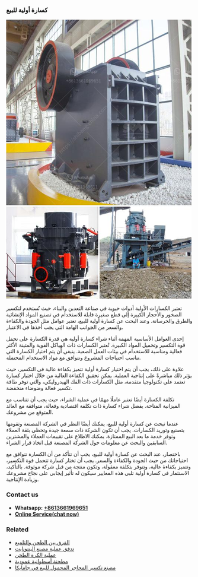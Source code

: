 <h3>كسارة أولية للبيع</h3><img src='1701852711.jpg' alt=''><p>تعتبر الكسارات الأولية أدوات حيوية في صناعة التعدين والبناء، حيث تُستخدم لتكسير الصخور والأحجار الكبيرة إلى قطع صغيرة قابلة للاستخدام في تصنيع المواد الإنشائية والطرق والخرسانة. وعند البحث عن كسارة أولية للبيع، تعتبر عوامل مثل الجودة والكفاءة والسعر من الجوانب الهامة التي يجب أخذها في الاعتبار.</p><p>إحدى العوامل الأساسية المهمة أثناء شراء كسارة أولية هي قدرة الكسارة على تحمل قوة التكسير وتحميل المواد الكبيرة. تُعتبر الكسارات ذات الهياكل القوية والمتينة الأكثر فعالية ومناسبة للاستخدام في بيئات العمل الصعبة. ينبغي أن يتم اختيار الكسارة التي تناسب احتياجات المشروع وتتوافق مع مواد الاستخدام المحتملة.</p><p>علاوة على ذلك، يجب أن يتم اختيار كسارة أولية تتميز بكفاءة عالية في التكسير، حيث يؤثر ذلك مباشرةً على إنتاجية العملية. يمكن تحقيق الكفاءة العالية من خلال اختيار كسارة تعتمد على تكنولوجيا متقدمة، مثل الكسارات ذات الفك الهيدروليكي، والتي توفر طاقة تكسير فعالة وضوضاء منخفضة.</p><p>تكلفة الكسارة أيضًا تعتبر عاملًا مهمًا في عملية الشراء، حيث يجب أن تتناسب مع الميزانية المتاحة. يفضل شراء كسارة ذات تكلفة اقتصادية وفعالة، متوافقة مع العائد المتوقع من مشروعك.</p><p>عندما تبحث عن كسارة أولية للبيع، يمكنك أيضًا النظر في الشركة المصنعة وتقومها بتصنيع وتوريد الكسارات. يجب أن تكون الشركة ذات سمعة جيدة وتحظى بثقة العملاء وتوفر خدمة ما بعد البيع الممتازة. يمكنك الاطلاع على تقييمات العملاء والمشترين السابقين والبحث عن معلومات حول الشركة المصنعة قبل اتخاذ قرار الشراء.</p><p>باختصار، عند البحث عن كسارة أولية للبيع، يجب أن تتأكد من أن الكسارة تتوافق مع احتياجاتك من حيث الجودة والكفاءة والسعر. يجب أن تختار كسارة تتحمل قوة التكسير، وتتميز بكفاءة عالية، وتتوفر بتكلفة معقولة، وتكون منتجة من قبل شركة موثوقة. بالتأكيد، الاستثمار في كسارة أولية تلبي هذه المعايير سيكون له تأثير إيجابي على نجاح مشروعك وزيادة الإنتاجية.</p><h3>Contact us</h3><ul><li><strong>Whatsapp:&nbsp;<a href="https://wa.me/8613661969651">+8613661969651</a></strong></li><li><a href="https://swt.shibang-china.com/?git&amp;zhl&amp;كسارة أولية للبيع"><strong>Online Service(chat now)</strong></a></li></ul><h3>Related</h3><ul><li><a href='الفرق بين الطحن والتلميع.md'>الفرق بين الطحن والتلميع</a></li><li><a href='تدفق عملية مصنع البنتونايت.md'>تدفق عملية مصنع البنتونايت</a></li><li><a href='عملية الكرة الطحن.md'>عملية الكرة الطحن</a></li><li><a href='مطحنة أسطوانية عمودية.md'>مطحنة أسطوانية عمودية</a></li><li><a href='مصنع تكسير المحاجر المحمول للبيع في جامايكا.md'>مصنع تكسير المحاجر المحمول للبيع في جامايكا</a></li></ul>